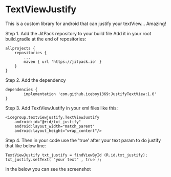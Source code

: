 # TextViewJustify

This is a custom library for android that can justify your textView... Amazing!

Step 1. Add the JitPack repository to your build file
Add it in your root build.gradle at the end of repositories:

	allprojects {
		repositories {
			...
			maven { url 'https://jitpack.io' }
		}
	}
  
  
Step 2. Add the dependency

	dependencies {
	        implementation 'com.github.iceboy1369:JustifyTextView:1.0'
	}
	


Step 3. Add TextViewJustify in your xml files like this:

	<icegroup.textviewjustify.TextViewJustify
		android:id="@+id/txt_justify"
		android:layout_width="match_parent"
		android:layout_height="wrap_content"/>


Step 4. Then in your code use the 'true' after your text param to do justify that like below line:

	TextViewJustify txt_justify = findViewById (R.id.txt_justify);
	txt_justify.setText( "your text" , true );

in the below you can see the screenshot



